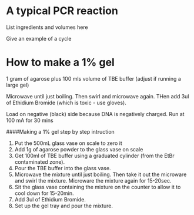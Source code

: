 # A typical PCR reaction

List ingredients and volumes here

Give an example of a cycle

# How to make a 1% gel

1 gram of agarose plus 100 mls volume of TBE buffer (adjust if running a large gel)

Microwave until just boiling. Then swirl and microwave again.  THen add 3ul of Ethidium Bromide (which is toxic - use gloves).

Load on negative (black) side because DNA is negatively charged.  Run at 100 mA for 30 mins 

####Making a 1% gel step by step intruction
1. Put the 500mL glass vase on scale to zero it
2. Add 1g of agarose powder to the glass vase on scale
3. Get 100ml of TBE buffer using a graduated cylinder (from the EtBr contaminated zone).
3. Pour the TBE buffer into the glass vase. 
4. Microwave the mixture until just boiling. Then take it out the microware and swirl the mixture. Microware the mixture again for 15-20sec.
5. Sit the glass vase containing the mixture on the counter to allow it to cool down for 15-20min.
6. Add 3ul of Ethidium Bromide.
7. Set up the gel tray and pour the mixture. 
